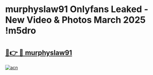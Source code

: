 # murphyslaw91 Onlyfans Leaked - New Video & Photos March 2025 !m5dro

# <h2><a href="https://l8hu1i.iuczelnia.edu.pl?title=murphyslaw91&ref=m5dro">🔗👉 🔴 murphyslaw91</a></h2>

[![acn](https://github.com/user-attachments/assets/0f9c940e-d8b0-45ae-aac7-cd30a18b3e1c)](https://l8hu1i.iuczelnia.edu.pl?title=murphyslaw91&ref=m5dro)

